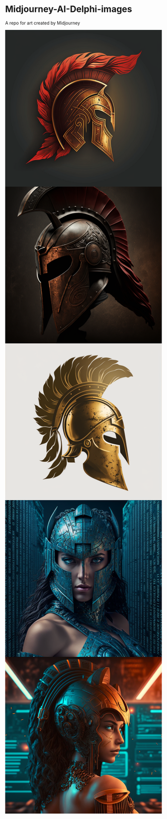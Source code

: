 # Midjourney-AI-Delphi-images
A repo for art created by Midjourney


<img align="right" src="an_ancient_spartan_helmet_in_gold_and_red_for_a_log_07bbfc76-9665-41e2-9bd3-102e3e50984b.png"/>
<img align="right" src="delphi_wallpaper_spartan_helmet_6958612f-f4da-4b59-a040-a05e68b8f835.png"/>
<img align="right" src="EdwardSpelt_an_ancient_spartan_helmet_in_gold_for_a_logo_812f61ed-f3bc-4f97-8db3-c030e9a87dae.png"/>
<img align="right" src="powerfull_wallpaper_ancient_blue_sp_06e90247-9b9f-4362-9048-8f8bdf9f6a68.png"/>
<img align="right" src="wallpaper_with_ancient_delphi_helmet_big_554b2e2e-e92c-4e6f-9d86-4d21d7e69326.png"/>

